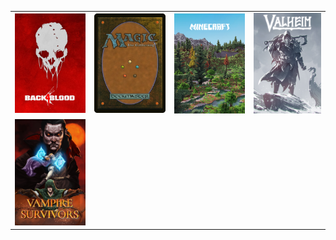  <table>
  <tr>
    <td>
        <a href="/Back4Blood/"><img src="Back4Blood/Resource/Back-4-Blood-grid.jpeg" width="200">
    </td>
    <td>
        <a href="/Magic%20the%20Gathering/"><img src="Magic%20the%20Gathering/Resource/Magic-the-Gathering-logo.png" width="200"></a>
    </td>
    <td>
        <a href="/Minecraft/"><img src="Minecraft/Resource/Minecraft-grid.png" width="200"></a>
    </td>
    <td>
        <a href="/Valheim/"><img src="Valheim/Resource/Valheim-grid.jpeg" width="190"></a>
    </td>
  </tr>
      <td>
        <a href="/Vampire%20Survivors/"><img src="Vampire%20Survivors/Resource/Vampire-Survivors-grid.png" width="200">
    </td>
  <tr>
  </tr>
  <tr>
  </tr>
</table> 